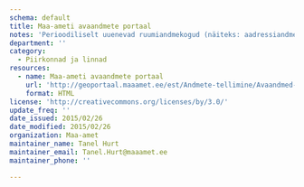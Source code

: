 ```yaml
---
schema: default
title: Maa-ameti avaandmete portaal
notes: 'Perioodiliselt uuenevad ruumiandmekogud (näiteks: aadressiandmed, kohanimed, haldus- ja asustusjaotus, geoloogiline baaskaart, kaardiruudustikud).'
department: ''
category:
  - Piirkonnad ja linnad
resources:
  - name: Maa-ameti avaandmete portaal
    url: 'http://geoportaal.maaamet.ee/est/Andmete-tellimine/Avaandmed-p487.html'
    format: HTML
license: 'http://creativecommons.org/licenses/by/3.0/'
update_freq: ''
date_issued: 2015/02/26
date_modified: 2015/02/26
organization: Maa-amet
maintainer_name: Tanel Hurt
maintainer_email: Tanel.Hurt@maaamet.ee
maintainer_phone: ''

---
```


